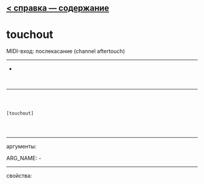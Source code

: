 [< справка — содержание](ceammc_lib.html)
---

# touchout


MIDI-вход: послекасание (channel aftertouch)

---

-
<br>


---


```



[touchout]


            
```

---
аргументы:

ARG_NAME: -<br>

---
свойства:


